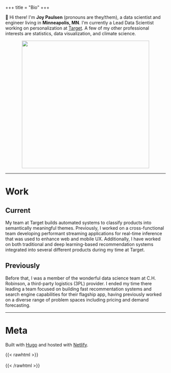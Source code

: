+++
title = "Bio"
+++

<!-- # TL;DR -->

👋 Hi there! I'm **Joy Paulsen** (pronouns are they/them), a data scientist and engineer living in **Minneapolis, MN**. I'm currently a Lead Data Scientist working on personalization at [Target](https://tech.target.com/). A few of my other professional interests are statistics, data visualization, and climate science.

<figure style="margin-bottom: 1rem; display: flex; flex-direction: column; align-items: center;">
  <img src="/images/bio.jpg" style="width: 400px; max-width: 100%">
</figure>

---

# Work

## Current

My team at Target builds automated systems to classify products into semantically meaningful themes. Previously, I worked on a cross-functional team developing performant streaming applications for real-time inference that was used to enhance web and mobile UX. Additionally, I have worked on both traditional and deep learning-based recommendation systems integrated into several different products during my time at Target.

## Previously

Before that, I was a member of the wonderful data science team at C.H. Robinson, a third-party logistics (3PL) provider. I ended my time there leading a team focused on building fast recommentation systems and search engine capabilities for their flagship app, having previously worked on a diverse range of problem spaces including pricing and demand forecasting.

---

# Meta

Built with [Hugo](https://gohugo.io/) and hosted with [Netlify](https://www.netlify.com/).

{{< rawhtml >}}
<br />
<br />
{{< /rawhtml >}}
